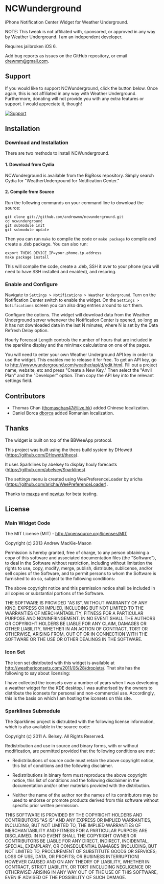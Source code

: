 NCWunderground
==============

iPhone Notification Center Widget for Weather Underground.

NOTE: This tweak is not affiliated with, sponsored, or approved in any way by Weather Underground. I am an independent developer.

Requires jailbroken iOS 6.

Add bug reports as issues on the GitHub repository, or email drewmm@gmail.com.

Support
-------

If you would like to support NCWunderground, click the button below. Once again, this is not affiliated in any way with Weather Underground. Furthermore, donating will not provide you with any extra features or support. I would appreciate it, though!

[![Support](https://www.paypalobjects.com/en_US/i/btn/btn_donate_LG.gif)](https://www.paypal.com/cgi-bin/webscr?cmd=_donations&business=E7PRS3GFR2VR2&lc=US&item_name=Andrew%20MacKie%2dMason&item_number=NCWunderground&currency_code=USD&bn=PP%2dDonationsBF%3abtn_donateCC_LG%2egif%3aNonHosted)


Installation
------------

### Download and Installation

There are two methods to install NCWunderground.

#### 1. Download from Cydia

NCWunderground is available from the BigBoss repository. Simply search Cydia for "WeatherUnderground for Notification Center."

#### 2. Compile from Source

Run the following commands on your command line to download the source:

```
git clone git://github.com/andrewmm/ncwunderground.git
cd ncwunderground
git submodule init
git submodule update
```

Then you can run `make` to compile the code or `make package` to compile and create a .deb package. You can also run:

```
export THEOS_DEVICE_IP=your.phone.ip.address
make package install
```

This will compile the code, create a .deb, SSH it over to your phone (you will need to have SSH installed and enabled), and respring.

### Enable and Configure

Navigate to `Settings > Notifications > Weather Underground`. Turn on the Notification Center switch to enable the widget. On the `Settings > Notifications` screen you can also drag entries around to sort them.

Configure the options. The widget will download data from the Weather Underground server whenever the Notification Center is opened, so long as it has not downloaded data in the last N minutes, where N is set by the Data Refresh Delay option.

Hourly Forecast Length controls the number of hours that are included in the sparkline display and the min/max calculations on one of the pages.

You will need to enter your own Weather Underground API key in order to use the widget. This enables me to release it for free. To get an API key, go to http://www.wunderground.com/weather/api/d/edit.html. Fill out a project name, website, etc and press "Create a New Key." Then select the "Anvil Plan" and the "Developer" option. Then copy the API key into the relevant settings field.

Contributors
------------

* Thomas Chan (thomaschan47@live.hk) added Chinese localization.
* Daniel Borca [dborca](https://github.com/dborca) added Romanian localization.

Thanks
------

The widget is built on top of the BBWeeApp protocol.

This project was built using the theos build system by DHowett (https://github.com/DHowett/theos).

It uses Sparklines by abelsey to display houly forecasts (https://github.com/abelsey/Sparklines).

The settings menu is created using WeePreferenceLoader by aricha (https://github.com/aricha/WeePreferenceLoader).

Thanks to [maxps](https://github.com/maxps) and [newtux](https://github.com/newtux) for beta testing.

License
-------

### Main Widget Code

The MIT License (MIT) - http://opensource.org/licenses/MIT

Copyright (c) 2013 Andrew MacKie-Mason

Permission is hereby granted, free of charge, to any person obtaining a copy
of this software and associated documentation files (the "Software"), to deal
in the Software without restriction, including without limitation the rights
to use, copy, modify, merge, publish, distribute, sublicense, and/or sell
copies of the Software, and to permit persons to whom the Software is
furnished to do so, subject to the following conditions:

The above copyright notice and this permission notice shall be included in
all copies or substantial portions of the Software.

THE SOFTWARE IS PROVIDED "AS IS", WITHOUT WARRANTY OF ANY KIND, EXPRESS OR
IMPLIED, INCLUDING BUT NOT LIMITED TO THE WARRANTIES OF MERCHANTABILITY,
FITNESS FOR A PARTICULAR PURPOSE AND NONINFRINGEMENT. IN NO EVENT SHALL THE
AUTHORS OR COPYRIGHT HOLDERS BE LIABLE FOR ANY CLAIM, DAMAGES OR OTHER
LIABILITY, WHETHER IN AN ACTION OF CONTRACT, TORT OR OTHERWISE, ARISING FROM,
OUT OF OR IN CONNECTION WITH THE SOFTWARE OR THE USE OR OTHER DEALINGS IN
THE SOFTWARE.

### Icon Set

The icon set distributed with this widget is available at http://weathericonsets.com/2011/05/28/droplets/. That site has the following to say about licensing:

I have collected the iconsets over a number of years when I was developing a weather widget for the KDE desktop. I was authorised by the owners to distribute the iconsets for personal and non-commercial use. Accordingly, this is the basis on which I am hosting the iconsets on this site. 

### Sparklines Submodule

The Sparklines project is distrubted with the following license information, which is also available in the source code:

Copyright (c) 2011 A. Belsey. All Rights Reserved.

Redistribution and use in source and binary forms, with or without
modification, are permitted provided that the following conditions are met:

* Redistributions of source code must retain the above copyright notice, this
list of conditions and the following disclaimer.

* Redistributions in binary form must reproduce the above copyright notice,
this list of conditions and the following disclaimer in the documentation
and/or other materials provided with the distribution.

* Neither the name of the author nor the names of its contributors may be used
to endorse or promote products derived from this software without specific
prior written permission.

THIS SOFTWARE IS PROVIDED BY THE COPYRIGHT HOLDERS AND CONTRIBUTORS "AS IS"
AND ANY EXPRESS OR IMPLIED WARRANTIES, INCLUDING, BUT NOT LIMITED TO, THE
IMPLIED WARRANTIES OF MERCHANTABILITY AND FITNESS FOR A PARTICULAR PURPOSE ARE
DISCLAIMED. IN NO EVENT SHALL THE COPYRIGHT OWNER OR CONTRIBUTORS BE LIABLE
FOR ANY DIRECT, INDIRECT, INCIDENTAL, SPECIAL, EXEMPLARY, OR CONSEQUENTIAL
DAMAGES (INCLUDING, BUT NOT LIMITED TO, PROCUREMENT OF SUBSTITUTE GOODS OR
SERVICES; LOSS OF USE, DATA, OR PROFITS; OR BUSINESS INTERRUPTION) HOWEVER
CAUSED AND ON ANY THEORY OF LIABILITY, WHETHER IN CONTRACT, STRICT LIABILITY,
OR TORT (INCLUDING NEGLIGENCE OR OTHERWISE) ARISING IN ANY WAY OUT OF THE USE
OF THIS SOFTWARE, EVEN IF ADVISED OF THE POSSIBILITY OF SUCH DAMAGE.
